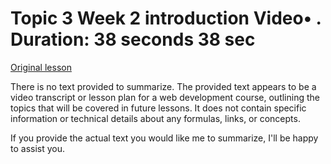# Topic 3 Week 2 introduction Video• . Duration: 38 seconds 38 sec

[Original lesson](https://www.coursera.org/learn/uol-web-development/lecture/0Zywz/topic-3-week-2-introduction)

There is no text provided to summarize. The provided text appears to be a video transcript or lesson plan for a web development course, outlining the topics that will be covered in future lessons. It does not contain specific information or technical details about any formulas, links, or concepts.

If you provide the actual text you would like me to summarize, I'll be happy to assist you.

